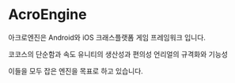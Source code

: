 # AcroEngine

아크로엔진은 Android와 iOS 크래스플랫폼 게임 프레임워크 입니다.

코코스의 단순함과 속도
유니티의 생산성과 편의성
언리얼의 규격화와 기능성

이들을 모두 잡은 엔진을 목표로 하고 있습니다.
